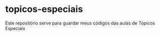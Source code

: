 # topicos-especiais
Este repositório serve para guardar meus códigos das aulas de Tópicos Especiais
